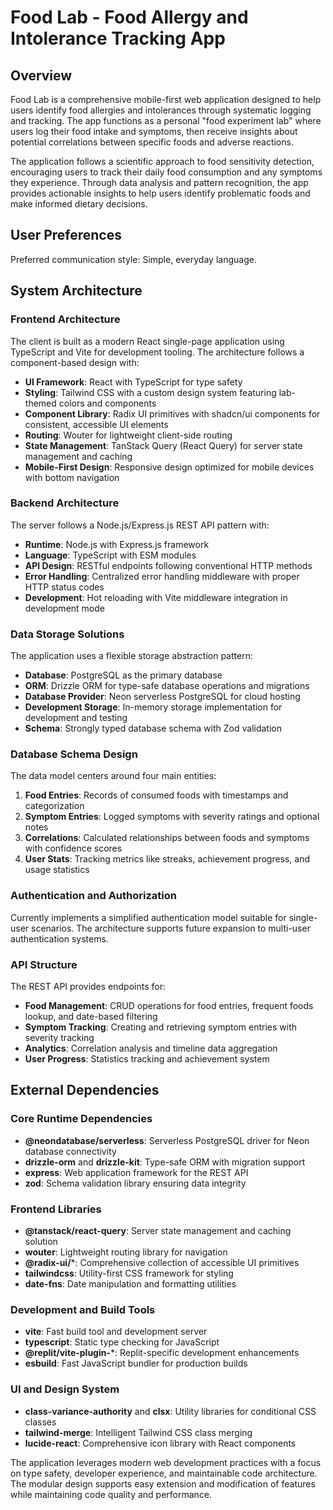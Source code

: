 # Food Lab - Food Allergy and Intolerance Tracking App

## Overview

Food Lab is a comprehensive mobile-first web application designed to help users identify food allergies and intolerances through systematic logging and tracking. The app functions as a personal "food experiment lab" where users log their food intake and symptoms, then receive insights about potential correlations between specific foods and adverse reactions.

The application follows a scientific approach to food sensitivity detection, encouraging users to track their daily food consumption and any symptoms they experience. Through data analysis and pattern recognition, the app provides actionable insights to help users identify problematic foods and make informed dietary decisions.

## User Preferences

Preferred communication style: Simple, everyday language.

## System Architecture

### Frontend Architecture
The client is built as a modern React single-page application using TypeScript and Vite for development tooling. The architecture follows a component-based design with:

- **UI Framework**: React with TypeScript for type safety
- **Styling**: Tailwind CSS with a custom design system featuring lab-themed colors and components
- **Component Library**: Radix UI primitives with shadcn/ui components for consistent, accessible UI elements
- **Routing**: Wouter for lightweight client-side routing
- **State Management**: TanStack Query (React Query) for server state management and caching
- **Mobile-First Design**: Responsive design optimized for mobile devices with bottom navigation

### Backend Architecture
The server follows a Node.js/Express.js REST API pattern with:

- **Runtime**: Node.js with Express.js framework
- **Language**: TypeScript with ESM modules
- **API Design**: RESTful endpoints following conventional HTTP methods
- **Error Handling**: Centralized error handling middleware with proper HTTP status codes
- **Development**: Hot reloading with Vite middleware integration in development mode

### Data Storage Solutions
The application uses a flexible storage abstraction pattern:

- **Database**: PostgreSQL as the primary database
- **ORM**: Drizzle ORM for type-safe database operations and migrations
- **Database Provider**: Neon serverless PostgreSQL for cloud hosting
- **Development Storage**: In-memory storage implementation for development and testing
- **Schema**: Strongly typed database schema with Zod validation

### Database Schema Design
The data model centers around four main entities:

1. **Food Entries**: Records of consumed foods with timestamps and categorization
2. **Symptom Entries**: Logged symptoms with severity ratings and optional notes
3. **Correlations**: Calculated relationships between foods and symptoms with confidence scores
4. **User Stats**: Tracking metrics like streaks, achievement progress, and usage statistics

### Authentication and Authorization
Currently implements a simplified authentication model suitable for single-user scenarios. The architecture supports future expansion to multi-user authentication systems.

### API Structure
The REST API provides endpoints for:

- **Food Management**: CRUD operations for food entries, frequent foods lookup, and date-based filtering
- **Symptom Tracking**: Creating and retrieving symptom entries with severity tracking
- **Analytics**: Correlation analysis and timeline data aggregation
- **User Progress**: Statistics tracking and achievement system

## External Dependencies

### Core Runtime Dependencies
- **@neondatabase/serverless**: Serverless PostgreSQL driver for Neon database connectivity
- **drizzle-orm** and **drizzle-kit**: Type-safe ORM with migration support
- **express**: Web application framework for the REST API
- **zod**: Schema validation library ensuring data integrity

### Frontend Libraries
- **@tanstack/react-query**: Server state management and caching solution
- **wouter**: Lightweight routing library for navigation
- **@radix-ui/***: Comprehensive collection of accessible UI primitives
- **tailwindcss**: Utility-first CSS framework for styling
- **date-fns**: Date manipulation and formatting utilities

### Development and Build Tools
- **vite**: Fast build tool and development server
- **typescript**: Static type checking for JavaScript
- **@replit/vite-plugin-***: Replit-specific development enhancements
- **esbuild**: Fast JavaScript bundler for production builds

### UI and Design System
- **class-variance-authority** and **clsx**: Utility libraries for conditional CSS classes
- **tailwind-merge**: Intelligent Tailwind CSS class merging
- **lucide-react**: Comprehensive icon library with React components

The application leverages modern web development practices with a focus on type safety, developer experience, and maintainable code architecture. The modular design supports easy extension and modification of features while maintaining code quality and performance.
